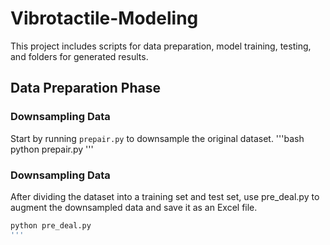 # Vibrotactile-Modeling

This project includes scripts for data preparation, model training, testing, and folders for generated results.

## Data Preparation Phase

### Downsampling Data

Start by running `prepair.py` to downsample the original dataset.
'''bash
python prepair.py
'''

### Downsampling Data
After dividing the dataset into a training set and test set, use pre_deal.py to augment the downsampled data and save it as an Excel file.
```bash
python pre_deal.py
'''
